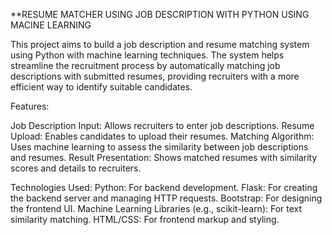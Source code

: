 **RESUME MATCHER USING JOB DESCRIPTION WITH PYTHON USING MACINE LEARNING

This project aims to build a job description and resume matching system using Python with machine learning techniques. 
The system helps streamline the recruitment process by automatically matching job descriptions with submitted resumes, providing recruiters with a more efficient way to identify suitable candidates.

Features:

Job Description Input: Allows recruiters to enter job descriptions.
Resume Upload: Enables candidates to upload their resumes.
Matching Algorithm: Uses machine learning to assess the similarity between job descriptions and resumes.
Result Presentation: Shows matched resumes with similarity scores and details to recruiters.

Technologies Used:
Python: For backend development.
Flask: For creating the backend server and managing HTTP requests.
Bootstrap: For designing the frontend UI.
Machine Learning Libraries (e.g., scikit-learn): For text similarity matching.
HTML/CSS: For frontend markup and styling.


